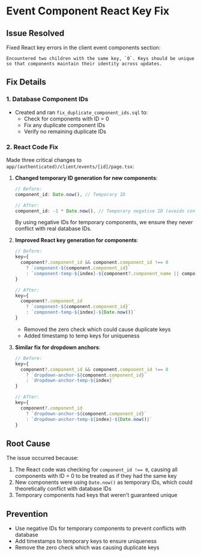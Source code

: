 # Event Component React Key Fix

## Issue Resolved

Fixed React key errors in the client event components section:

```
Encountered two children with the same key, `0`. Keys should be unique so that components maintain their identity across updates.
```

## Fix Details

### 1. Database Component IDs

- Created and ran `fix_duplicate_component_ids.sql` to:
  - Check for components with ID = 0
  - Fix any duplicate component IDs
  - Verify no remaining duplicate IDs

### 2. React Code Fix

Made three critical changes to `app/(authenticated)/client/events/[id]/page.tsx`:

1. **Changed temporary ID generation for new components**:

   ```javascript
   // Before:
   component_id: Date.now(), // Temporary ID

   // After:
   component_id: -1 * Date.now(), // Temporary negative ID (avoids conflicts with database IDs)
   ```

   By using negative IDs for temporary components, we ensure they never conflict with real database IDs.

2. **Improved React key generation for components**:

   ```javascript
   // Before:
   key={
     component?.component_id && component.component_id !== 0
       ? `component-${component.component_id}`
       : `component-temp-${index}-${component?.component_name || component?.name || "unnamed"}`
   }

   // After:
   key={
     component?.component_id
       ? `component-${component.component_id}`
       : `component-temp-${index}-${Date.now()}`
   }
   ```

   - Removed the zero check which could cause duplicate keys
   - Added timestamp to temp keys for uniqueness

3. **Similar fix for dropdown anchors**:

   ```javascript
   // Before:
   key={
     component?.component_id && component.component_id !== 0
       ? `dropdown-anchor-${component.component_id}`
       : `dropdown-anchor-temp-${index}`
   }

   // After:
   key={
     component?.component_id
       ? `dropdown-anchor-${component.component_id}`
       : `dropdown-anchor-temp-${index}-${Date.now()}`
   }
   ```

## Root Cause

The issue occurred because:

1. The React code was checking for `component_id !== 0`, causing all components with ID = 0 to be treated as if they had the same key
2. New components were using `Date.now()` as temporary IDs, which could theoretically conflict with database IDs
3. Temporary components had keys that weren't guaranteed unique

## Prevention

- Use negative IDs for temporary components to prevent conflicts with database
- Add timestamps to temporary keys to ensure uniqueness
- Remove the zero check which was causing duplicate keys
